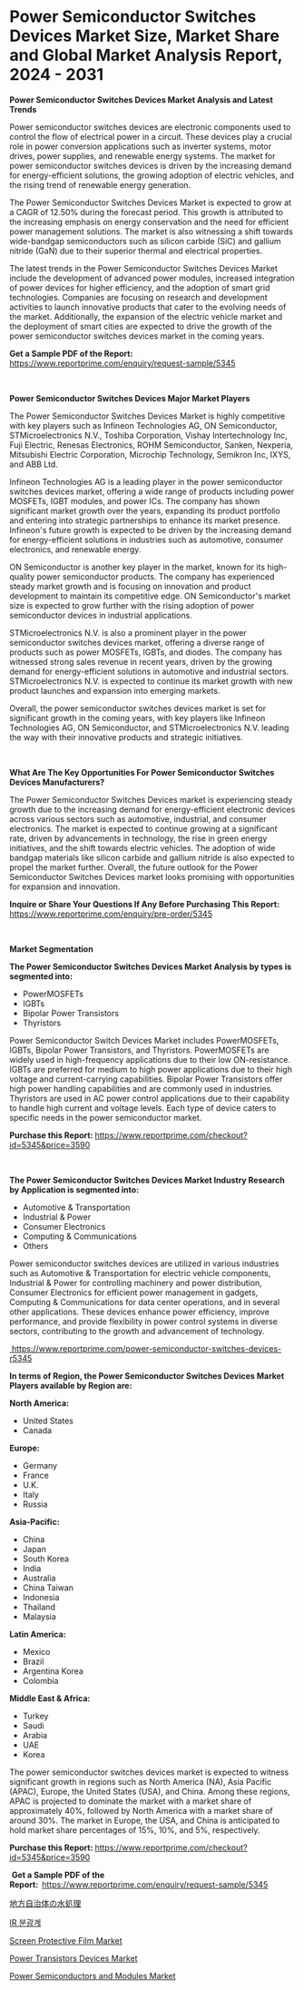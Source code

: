 <p><h1>Power Semiconductor Switches Devices Market Size, Market Share and Global Market Analysis Report, 2024 - 2031</h1></p><p><strong>Power Semiconductor Switches Devices Market Analysis and Latest Trends</strong></p>
<p><p>Power semiconductor switches devices are electronic components used to control the flow of electrical power in a circuit. These devices play a crucial role in power conversion applications such as inverter systems, motor drives, power supplies, and renewable energy systems. The market for power semiconductor switches devices is driven by the increasing demand for energy-efficient solutions, the growing adoption of electric vehicles, and the rising trend of renewable energy generation.</p><p>The Power Semiconductor Switches Devices Market is expected to grow at a CAGR of 12.50% during the forecast period. This growth is attributed to the increasing emphasis on energy conservation and the need for efficient power management solutions. The market is also witnessing a shift towards wide-bandgap semiconductors such as silicon carbide (SiC) and gallium nitride (GaN) due to their superior thermal and electrical properties.</p><p>The latest trends in the Power Semiconductor Switches Devices Market include the development of advanced power modules, increased integration of power devices for higher efficiency, and the adoption of smart grid technologies. Companies are focusing on research and development activities to launch innovative products that cater to the evolving needs of the market. Additionally, the expansion of the electric vehicle market and the deployment of smart cities are expected to drive the growth of the power semiconductor switches devices market in the coming years.</p></p>
<p><strong>Get a Sample PDF of the Report:&nbsp;</strong> <a href="https://www.reportprime.com/enquiry/request-sample/5345">https://www.reportprime.com/enquiry/request-sample/5345</a></p>
<p>&nbsp;</p>
<p><strong>Power Semiconductor Switches Devices Major Market Players</strong></p>
<p><p>The Power Semiconductor Switches Devices Market is highly competitive with key players such as Infineon Technologies AG, ON Semiconductor, STMicroelectronics N.V., Toshiba Corporation, Vishay Intertechnology Inc, Fuji Electric, Renesas Electronics, ROHM Semiconductor, Sanken, Nexperia, Mitsubishi Electric Corporation, Microchip Technology, Semikron Inc, IXYS, and ABB Ltd.</p><p>Infineon Technologies AG is a leading player in the power semiconductor switches devices market, offering a wide range of products including power MOSFETs, IGBT modules, and power ICs. The company has shown significant market growth over the years, expanding its product portfolio and entering into strategic partnerships to enhance its market presence. Infineon's future growth is expected to be driven by the increasing demand for energy-efficient solutions in industries such as automotive, consumer electronics, and renewable energy.</p><p>ON Semiconductor is another key player in the market, known for its high-quality power semiconductor products. The company has experienced steady market growth and is focusing on innovation and product development to maintain its competitive edge. ON Semiconductor's market size is expected to grow further with the rising adoption of power semiconductor devices in industrial applications.</p><p>STMicroelectronics N.V. is also a prominent player in the power semiconductor switches devices market, offering a diverse range of products such as power MOSFETs, IGBTs, and diodes. The company has witnessed strong sales revenue in recent years, driven by the growing demand for energy-efficient solutions in automotive and industrial sectors. STMicroelectronics N.V. is expected to continue its market growth with new product launches and expansion into emerging markets.</p><p>Overall, the power semiconductor switches devices market is set for significant growth in the coming years, with key players like Infineon Technologies AG, ON Semiconductor, and STMicroelectronics N.V. leading the way with their innovative products and strategic initiatives.</p></p>
<p>&nbsp;</p>
<p><strong>What Are The Key Opportunities For Power Semiconductor Switches Devices Manufacturers?</strong></p>
<p><p>The Power Semiconductor Switches Devices market is experiencing steady growth due to the increasing demand for energy-efficient electronic devices across various sectors such as automotive, industrial, and consumer electronics. The market is expected to continue growing at a significant rate, driven by advancements in technology, the rise in green energy initiatives, and the shift towards electric vehicles. The adoption of wide bandgap materials like silicon carbide and gallium nitride is also expected to propel the market further. Overall, the future outlook for the Power Semiconductor Switches Devices market looks promising with opportunities for expansion and innovation.</p></p>
<p><strong>Inquire or Share Your Questions If Any Before Purchasing This Report:</strong> <a href="https://www.reportprime.com/enquiry/pre-order/5345">https://www.reportprime.com/enquiry/pre-order/5345</a></p>
<p>&nbsp;</p>
<p><strong>Market Segmentation</strong></p>
<p><strong>The Power Semiconductor Switches Devices Market Analysis by types is segmented into:</strong></p>
<p><ul><li>PowerMOSFETs</li><li>IGBTs</li><li>Bipolar Power Transistors</li><li>Thyristors</li></ul></p>
<p><p>Power Semiconductor Switch Devices Market includes PowerMOSFETs, IGBTs, Bipolar Power Transistors, and Thyristors. PowerMOSFETs are widely used in high-frequency applications due to their low ON-resistance. IGBTs are preferred for medium to high power applications due to their high voltage and current-carrying capabilities. Bipolar Power Transistors offer high power handling capabilities and are commonly used in industries. Thyristors are used in AC power control applications due to their capability to handle high current and voltage levels. Each type of device caters to specific needs in the power semiconductor market.</p></p>
<p><strong>Purchase this Report:&nbsp;</strong><a href="https://www.reportprime.com/checkout?id=5345&price=3590">https://www.reportprime.com/checkout?id=5345&price=3590</a></p>
<p>&nbsp;</p>
<p><strong>The Power Semiconductor Switches Devices Market Industry Research by Application is segmented into:</strong></p>
<p><ul><li>Automotive & Transportation</li><li>Industrial & Power</li><li>Consumer Electronics</li><li>Computing & Communications</li><li>Others</li></ul></p>
<p><p>Power semiconductor switches devices are utilized in various industries such as Automotive & Transportation for electric vehicle components, Industrial & Power for controlling machinery and power distribution, Consumer Electronics for efficient power management in gadgets, Computing & Communications for data center operations, and in several other applications. These devices enhance power efficiency, improve performance, and provide flexibility in power control systems in diverse sectors, contributing to the growth and advancement of technology.</p></p>
<p><a href="https://www.reportprime.com/power-semiconductor-switches-devices-r5345">&nbsp;https://www.reportprime.com/power-semiconductor-switches-devices-r5345</a></p>
<p><strong>In terms of Region, the Power Semiconductor Switches Devices Market Players available by Region are:</strong></p>
<p>
    <p> <strong> North America: </strong>
        <ul>
            <li>United States</li>
            <li>Canada</li>
        </ul>
        </p> 
    <p> <strong> Europe: </strong>
        <ul>
            <li>Germany</li>
            <li>France</li>
            <li>U.K.</li>
            <li>Italy</li>
            <li>Russia</li>
        </ul>
        </p> 
    <p> <strong> Asia-Pacific: </strong>
        <ul>
            <li>China</li>
            <li>Japan</li>
            <li>South Korea</li>
            <li>India</li>
            <li>Australia</li>
            <li>China Taiwan</li>
            <li>Indonesia</li>
            <li>Thailand</li>
            <li>Malaysia</li>
        </ul>
        </p> 
    <p> <strong> Latin America: </strong>
        <ul>
            <li>Mexico</li>
            <li>Brazil</li>
            <li>Argentina Korea</li>
            <li>Colombia</li>
        </ul>
        </p> 
    <p> <strong> Middle East & Africa: </strong>
        <ul>
            <li>Turkey</li>
            <li>Saudi</li>
            <li>Arabia</li>
            <li>UAE</li>
            <li>Korea</li>
        </ul>
    </p>
    </p>
<p><p>The power semiconductor switches devices market is expected to witness significant growth in regions such as North America (NA), Asia Pacific (APAC), Europe, the United States (USA), and China. Among these regions, APAC is projected to dominate the market with a market share of approximately 40%, followed by North America with a market share of around 30%. The market in Europe, the USA, and China is anticipated to hold market share percentages of 15%, 10%, and 5%, respectively.</p></p>
<p><strong>Purchase this Report: </strong><a href="https://www.reportprime.com/checkout?id=5345&price=3590">https://www.reportprime.com/checkout?id=5345&price=3590</a></p>
<p>&nbsp;<strong>Get a Sample PDF of the Report:&nbsp;&nbsp;</strong><a href="https://www.reportprime.com/enquiry/request-sample/5345">https://www.reportprime.com/enquiry/request-sample/5345</a></p>
<p><strong></strong></p>
<p><p><a href="https://github.com/TysonKub/Market-Research-Report-List-1/blob/main/942180474086.md">地方自治体の水処理</a></p><p><a href="https://github.com/EthaWolf/Market-Research-Report-List-1/blob/main/895684070646.md">IR 분광계</a></p><p><a href="https://www.linkedin.com/pulse/screen-protective-film-market-comprehensive-assessment-gwpme">Screen Protective Film Market</a></p><p><a href="https://github.com/HarmonyBogan1944/Market-Research-Report-List-1/blob/main/power-transistors-devices-market.md">Power Transistors Devices Market</a></p><p><a href="https://github.com/LitzyGulgowski2023/Market-Research-Report-List-1/blob/main/power-semiconductors-and-modules-market.md">Power Semiconductors and Modules Market</a></p></p>